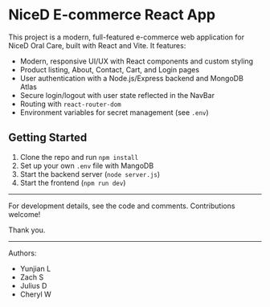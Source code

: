 # NiceD E-commerce React App

This project is a modern, full-featured e-commerce web application for NiceD Oral Care, built with React and Vite. It features:

- Modern, responsive UI/UX with React components and custom styling
- Product listing, About, Contact, Cart, and Login pages
- User authentication with a Node.js/Express backend and MongoDB Atlas
- Secure login/logout with user state reflected in the NavBar
- Routing with `react-router-dom`
- Environment variables for secret management (see `.env`)

## Getting Started

1. Clone the repo and run `npm install`
2. Set up your own `.env` file with MangoDB
3. Start the backend server (`node server.js`)
4. Start the frontend (`npm run dev`)

---

For development details, see the code and comments. Contributions welcome!

Thank you.

---

Authors:

- Yunjian L
- Zach S
- Julius D
- Cheryl W
